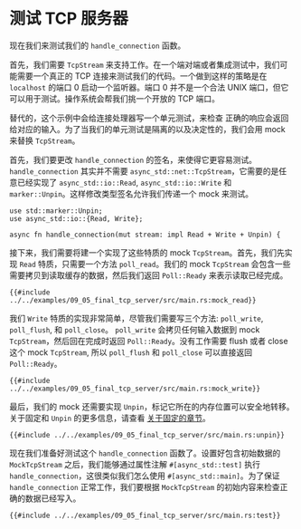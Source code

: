 # 测试 TCP 服务器

现在我们来测试我们的 `handle_connection` 函数。

首先，我们需要 `TcpStream` 来支持工作。在一个端对端或者集成测试中，我们可能需要一个真正的 TCP 连接来测试我们的代码。一个做到这样的策略是在 `localhost` 的端口 0 启动一个监听器。端口 0 并不是一个合法 UNIX 端口，但它可以用于测试。操作系统会帮我们挑一个开放的 TCP 端口。

替代的，这个示例中会给连接处理器写一个单元测试，来检查 正确的响应会返回给对应的输入。为了当我们的单元测试是隔离的以及决定性的，我们会用 mock 来替换 `TcpStream`。

首先，我们要更改 `handle_connection` 的签名，来使得它更容易测试。`handle_connection` 其实并不需要 `async_std::net::TcpStream`，它需要的是任意已经实现了 `async_std::io::Read`, `async_std::io::Write` 和 `marker::Unpin`。这样修改类型签名允许我们传递一个 mock 来测试。

```rust,ignore
use std::marker::Unpin;
use async_std::io::{Read, Write};

async fn handle_connection(mut stream: impl Read + Write + Unpin) {
```

接下来，我们需要将建一个实现了这些特质的 mock `TcpStream`。首先，我们先实现 `Read` 特质，只需要一个方法 `poll_read`。我们的 mock `TcpStream` 会包含一些需要拷贝到读取缓存的数据，然后我们返回 `Poll::Ready` 来表示读取已经完成。
```rust,ignore
{{#include ../../examples/09_05_final_tcp_server/src/main.rs:mock_read}}
```

我们 `Write` 特质的实现非常简单，尽管我们需要写三个方法: `poll_write`, `poll_flush`, 和 `poll_close`。 `poll_write` 会拷贝任何输入数据到 mock `TcpStream`，然后回在完成时返回 `Poll::Ready`。没有工作需要 flush 或者 close 这个 mock `TcpStream`, 所以 `poll_flush` 和 `poll_close` 可以直接返回 `Poll::Ready`。

```rust,ignore
{{#include ../../examples/09_05_final_tcp_server/src/main.rs:mock_write}}
```

最后，我们的 mock 还需要实现 `Unpin`，标记它所在的内存位置可以安全地转移。关于固定和 `Unpin` 的更多信息，请查看 [关于固定的章节](../04_pinning/01_chapter.md)。
```rust,ignore
{{#include ../../examples/09_05_final_tcp_server/src/main.rs:unpin}}
```

现在我们准备好测试这个 `handle_connection` 函数了。设置好包含初始数据的 `MockTcpStream` 之后，我们能够通过属性注解 `#[async_std::test]` 执行 `handle_connection`，这很类似我们怎么使用 `#[async_std::main]`。为了保证 `handle_connection` 正常工作，我们要根据 `MockTcpStream` 的初始内容来检查正确的数据已经写入。
```rust,ignore
{{#include ../../examples/09_05_final_tcp_server/src/main.rs:test}}
```
